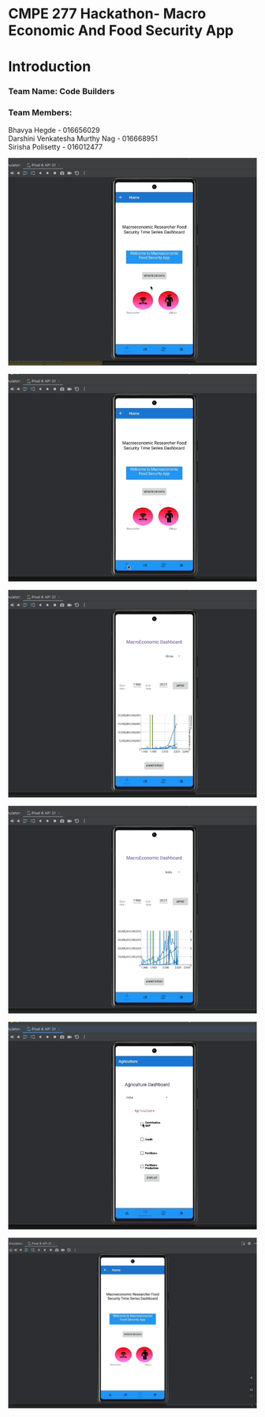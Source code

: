 # CMPE 277 Hackathon- Macro Economic And Food Security App

# Introduction

### Team Name: Code Builders<br/>
### Team Members: <br/>
Bhavya Hegde - 016656029<br/>
Darshini Venkatesha Murthy Nag - 016668951<br/>
Sirisha Polisetty - 016012477<br/>

![data](screenshots/upload_data.gif)

![macro](screenshots/macro.gif)

![macro](screenshots/macro1.gif)

![macro](screenshots/macro2.gif)

![agriculture](screenshots/agri.gif)

![trade](screenshots/trade.gif)



